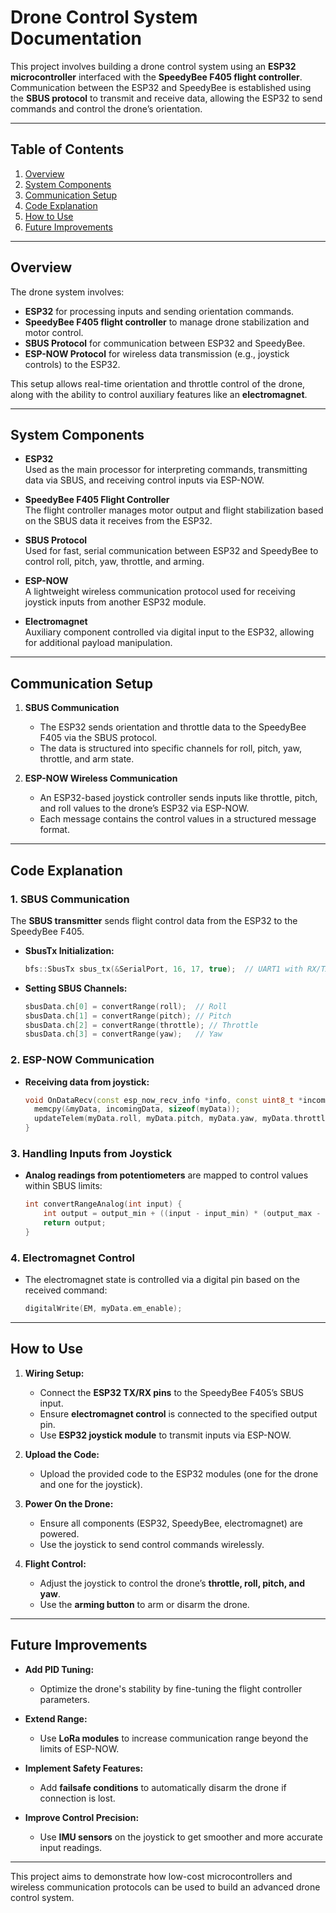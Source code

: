 # Drone Control System Documentation

This project involves building a drone control system using an **ESP32 microcontroller** interfaced with the **SpeedyBee F405 flight controller**. Communication between the ESP32 and SpeedyBee is established using the **SBUS protocol** to transmit and receive data, allowing the ESP32 to send commands and control the drone’s orientation.

---

## Table of Contents
1. [Overview](#overview)  
2. [System Components](#system-components)  
3. [Communication Setup](#communication-setup)  
4. [Code Explanation](#code-explanation)  
5. [How to Use](#how-to-use)  
6. [Future Improvements](#future-improvements)

---

## Overview

The drone system involves:
- **ESP32** for processing inputs and sending orientation commands.
- **SpeedyBee F405 flight controller** to manage drone stabilization and motor control.
- **SBUS Protocol** for communication between ESP32 and SpeedyBee.
- **ESP-NOW Protocol** for wireless data transmission (e.g., joystick controls) to the ESP32.
  
This setup allows real-time orientation and throttle control of the drone, along with the ability to control auxiliary features like an **electromagnet**.

---

## System Components

- **ESP32**  
  Used as the main processor for interpreting commands, transmitting data via SBUS, and receiving control inputs via ESP-NOW.

- **SpeedyBee F405 Flight Controller**  
  The flight controller manages motor output and flight stabilization based on the SBUS data it receives from the ESP32.

- **SBUS Protocol**  
  Used for fast, serial communication between ESP32 and SpeedyBee to control roll, pitch, yaw, throttle, and arming.

- **ESP-NOW**  
  A lightweight wireless communication protocol used for receiving joystick inputs from another ESP32 module.

- **Electromagnet**  
  Auxiliary component controlled via digital input to the ESP32, allowing for additional payload manipulation.

---

## Communication Setup

1. **SBUS Communication**  
   - The ESP32 sends orientation and throttle data to the SpeedyBee F405 via the SBUS protocol.
   - The data is structured into specific channels for roll, pitch, yaw, throttle, and arm state.

2. **ESP-NOW Wireless Communication**  
   - An ESP32-based joystick controller sends inputs like throttle, pitch, and roll values to the drone’s ESP32 via ESP-NOW.
   - Each message contains the control values in a structured message format.

---

## Code Explanation

### 1. **SBUS Communication**
The **SBUS transmitter** sends flight control data from the ESP32 to the SpeedyBee F405.  

- **SbusTx Initialization:**
  ```cpp
  bfs::SbusTx sbus_tx(&SerialPort, 16, 17, true);  // UART1 with RX/TX pins
  ```
- **Setting SBUS Channels:**
  ```cpp
  sbusData.ch[0] = convertRange(roll);  // Roll
  sbusData.ch[1] = convertRange(pitch); // Pitch
  sbusData.ch[2] = convertRange(throttle); // Throttle
  sbusData.ch[3] = convertRange(yaw);   // Yaw
  ```

### 2. **ESP-NOW Communication**
- **Receiving data from joystick:**
  ```cpp
  void OnDataRecv(const esp_now_recv_info *info, const uint8_t *incomingData, int len) {
    memcpy(&myData, incomingData, sizeof(myData));
    updateTelem(myData.roll, myData.pitch, myData.yaw, myData.throttle, myData.arm_enable);
  }
  ```

### 3. **Handling Inputs from Joystick**
- **Analog readings from potentiometers** are mapped to control values within SBUS limits:
  ```cpp
  int convertRangeAnalog(int input) {
      int output = output_min + ((input - input_min) * (output_max - output_min)) / (input_max - input_min);
      return output;
  }
  ```

### 4. **Electromagnet Control**
- The electromagnet state is controlled via a digital pin based on the received command:
  ```cpp
  digitalWrite(EM, myData.em_enable);
  ```

---

## How to Use

1. **Wiring Setup:**
   - Connect the **ESP32 TX/RX pins** to the SpeedyBee F405’s SBUS input.
   - Ensure **electromagnet control** is connected to the specified output pin.
   - Use **ESP32 joystick module** to transmit inputs via ESP-NOW.

2. **Upload the Code:**
   - Upload the provided code to the ESP32 modules (one for the drone and one for the joystick).

3. **Power On the Drone:**
   - Ensure all components (ESP32, SpeedyBee, electromagnet) are powered.
   - Use the joystick to send control commands wirelessly.

4. **Flight Control:**
   - Adjust the joystick to control the drone’s **throttle, roll, pitch, and yaw**.
   - Use the **arming button** to arm or disarm the drone.

---

## Future Improvements

- **Add PID Tuning:**
  - Optimize the drone's stability by fine-tuning the flight controller parameters.

- **Extend Range:**  
  - Use **LoRa modules** to increase communication range beyond the limits of ESP-NOW.

- **Implement Safety Features:**  
  - Add **failsafe conditions** to automatically disarm the drone if connection is lost.

- **Improve Control Precision:**  
  - Use **IMU sensors** on the joystick to get smoother and more accurate input readings.

---

This project aims to demonstrate how low-cost microcontrollers and wireless communication protocols can be used to build an advanced drone control system.
